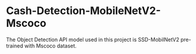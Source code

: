 # Cash-Detection-MobileNetV2-Mscoco
The Object Detection API model used in this project is SSD-MobilNetV2 pre-trained with Mscoco dataset.
